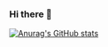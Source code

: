 ### Hi there 👋

[![Anurag's GitHub stats](https://github-readme-stats.vercel.app/api?username=massu-159)](https://github.com/anuraghazra/github-readme-stats)

<!--
**massu-159/massu-159** is a ✨ _special_ ✨ repository because its `README.md` (this file) appears on your GitHub profile.

Here are some ideas to get you started:

- 🔭 I’m currently working on ...
- 🌱 I’m currently learning ...
- 👯 I’m looking to collaborate on ...
- 🤔 I’m looking for help with ...
- 💬 Ask me about ...
- 📫 How to reach me: ...
- 😄 Pronouns: ...
- ⚡ Fun fact: ...
-->
